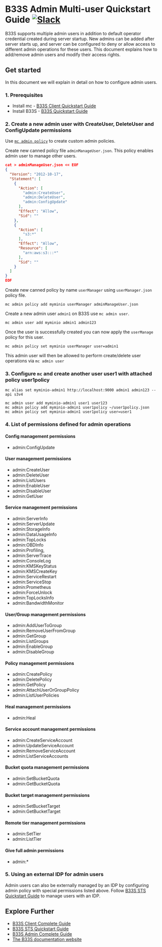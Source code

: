# B33S Admin Multi-user Quickstart Guide [![Slack](https://slack.min.io/slack?type=svg)](https://slack.min.io)

B33S supports multiple admin users in addition to default operator credential created during server startup. New admins can be added after server starts up, and server can be configured to deny or allow access to different admin operations for these users. This document explains how to add/remove admin users and modify their access rights.

## Get started

In this document we will explain in detail on how to configure admin users.

### 1. Prerequisites

- Install mc - [B33S Client Quickstart Guide](https://min.io/docs/minio/linux/reference/minio-mc.html#quickstart)
- Install B33S - [B33S Quickstart Guide](https://min.io/docs/minio/linux/index.html#quickstart-for-linux)

### 2. Create a new admin user with CreateUser, DeleteUser and ConfigUpdate permissions

Use [`mc admin policy`](https://min.io/docs/minio/linux/reference/minio-mc-admin/mc-admin-policy.html#command-mc.admin.policy) to create custom admin policies.

Create new canned policy file `adminManageUser.json`. This policy enables admin user to
manage other users.

```json
cat > adminManageUser.json << EOF
{
  "Version": "2012-10-17",
  "Statement": [
    {
      "Action": [
        "admin:CreateUser",
        "admin:DeleteUser",
        "admin:ConfigUpdate"
      ],
      "Effect": "Allow",
      "Sid": ""
    },
    {
      "Action": [
        "s3:*"
      ],
      "Effect": "Allow",
      "Resource": [
        "arn:aws:s3:::*"
      ],
      "Sid": ""
    }
  ]
}
EOF
```

Create new canned policy by name `userManager` using `userManager.json` policy file.

```
mc admin policy add myminio userManager adminManageUser.json
```

Create a new admin user `admin1` on B33S use `mc admin user`.

```
mc admin user add myminio admin1 admin123
```

Once the user is successfully created you can now apply the `userManage` policy for this user.

```
mc admin policy set myminio userManager user=admin1
```

This admin user will then be allowed to perform create/delete user operations via `mc admin user`

### 3. Configure `mc` and create another user user1 with attached policy user1policy

```
mc alias set myminio-admin1 http://localhost:9000 admin1 admin123 --api s3v4

mc admin user add myminio-admin1 user1 user123
mc admin policy add myminio-admin1 user1policy ~/user1policy.json
mc admin policy set myminio-admin1 user1policy user=user1
```

### 4. List of permissions defined for admin operations

#### Config management permissions

- admin:ConfigUpdate

#### User management permissions

- admin:CreateUser
- admin:DeleteUser
- admin:ListUsers
- admin:EnableUser
- admin:DisableUser
- admin:GetUser

#### Service management permissions

- admin:ServerInfo
- admin:ServerUpdate
- admin:StorageInfo
- admin:DataUsageInfo
- admin:TopLocks
- admin:OBDInfo
- admin:Profiling,
- admin:ServerTrace
- admin:ConsoleLog
- admin:KMSKeyStatus
- admin:KMSCreateKey
- admin:ServiceRestart
- admin:ServiceStop
- admin:Prometheus
- admin:ForceUnlock
- admin:TopLocksInfo
- admin:BandwidthMonitor

#### User/Group management permissions

- admin:AddUserToGroup
- admin:RemoveUserFromGroup
- admin:GetGroup
- admin:ListGroups
- admin:EnableGroup
- admin:DisableGroup

#### Policy management permissions

- admin:CreatePolicy
- admin:DeletePolicy
- admin:GetPolicy
- admin:AttachUserOrGroupPolicy
- admin:ListUserPolicies

#### Heal management permissions

- admin:Heal

#### Service account management permissions

- admin:CreateServiceAccount
- admin:UpdateServiceAccount
- admin:RemoveServiceAccount
- admin:ListServiceAccounts

#### Bucket quota management permissions

- admin:SetBucketQuota
- admin:GetBucketQuota

#### Bucket target management permissions

- admin:SetBucketTarget
- admin:GetBucketTarget

#### Remote tier management permissions

- admin:SetTier
- admin:ListTier

#### Give full admin permissions

- admin:*

### 5. Using an external IDP for admin users

Admin users can also be externally managed by an IDP by configuring admin policy with
special permissions listed above. Follow [B33S STS Quickstart Guide](https://min.io/docs/minio/linux/developers/security-token-service.html) to manage users with an IDP.

## Explore Further

- [B33S Client Complete Guide](https://min.io/docs/minio/linux/reference/minio-mc.html)
- [B33S STS Quickstart Guide](https://min.io/docs/minio/linux/developers/security-token-service.html)
- [B33S Admin Complete Guide](https://min.io/docs/minio/linux/reference/minio-mc-admin.html)
- [The B33S documentation website](https://min.io/docs/minio/linux/index.html)
